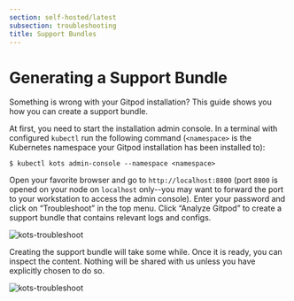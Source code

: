 ```yaml
---
section: self-hosted/latest
subsection: troubleshooting
title: Support Bundles
---
```


# Generating a Support Bundle

Something is wrong with your Gitpod installation? This guide shows you how you can create a support bundle.

At first, you need to start the installation admin console. In a terminal with configured `kubectl` run the following command (`<namespace>` is the Kubernetes namespace your Gitpod installation has been installed to):

```shell
$ kubectl kots admin-console --namespace <namespace>
```

Open your favorite browser and go to `http://localhost:8800` (port `8800` is opened on your node on `localhost` only--you may want to forward the port to your workstation to access the admin console). Enter your password and click on “Troubleshoot” in the top menu. Click “Analyze Gitpod” to create a support bundle that contains relevant logs and configs.

![kots-troubleshoot](/images/docs/self-hosted/kots-troubleshoot.png)

Creating the support bundle will take some while. Once it is ready, you can inspect the content. Nothing will be shared with us unless you have explicitly chosen to do so.

![kots-troubleshoot](/images/docs/self-hosted/kots-support-bundle-analysis.png)
